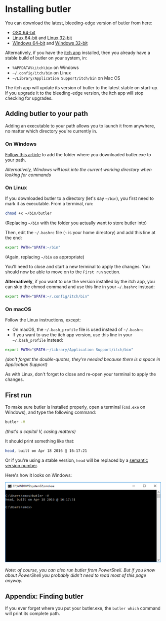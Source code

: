 
# Installing butler

You can download the latest, bleeding-edge version of butler from here:

  - [OSX 64-bit](https://dl.itch.ovh/butler/darwin-amd64/head/butler)
  - [Linux 64-bit](https://dl.itch.ovh/butler/linux-amd64/head/butler) and [Linux 32-bit](https://dl.itch.ovh/butler/linux-386/head/butler)
  - [Windows 64-bit](https://dl.itch.ovh/butler/windows-amd64/head/butler.exe) and [Windows 32-bit](https://dl.itch.ovh/butler/windows-386/head/butler.exe)

Alternatively, if you have the [itch app](https://itch.io/app) installed, then
you already have a stable build of butler on your system, in:

  * `%APPDATA%\itch\bin` on Windows
  * `~/.config/itch/bin` on Linux
  * `~/Library/Application Support/itch/bin` on Mac OS

The itch app will update its version of butler to the latest stable
on start-up. If you upgrade it to the bleeding-edge version, the itch
app will stop checking for upgrades.

## Adding butler to your path

Adding an executable to your path allows you to launch it from anywhere,
no matter which directory you're currently in.

### On Windows

[Follow this article](http://www.howtogeek.com/118594/how-to-edit-your-system-path-for-easy-command-line-access/) to add the folder where you downloaded butler.exe to your path.

*Alternatively, Windows will look into the current working directory when
looking for commands*

### On Linux

If you downloaded butler to a directory (let's say `~/bin`), you first need
to mark it as executable. From a terminal, run:

```sh
chmod +x ~/bin/butler
```

(Replacing `~/bin` with the folder you actually want to store butler into)

Then, edit the `~/.bashrc` file (`~` is your home directory) and add this line
at the end:

```sh
export PATH="$PATH:~/bin"
```

(Again, replacing `~/bin` as appropriate)

You'll need to close and start a new terminal to apply the changes. You should
now be able to move on to the `First run` section.

**Alternatively**, if you want to use the version installed by the itch app,
you can skip the chmod command and use this line in your `~/.bashrc` instead:

```sh
export PATH="$PATH:~/.config/itch/bin"
```

### On macOS

Follow the Linux instructions, except:

  * On macOS, the `~/.bash_profile` file is used instead of `~/.bashrc`
  * If you want to use the itch app version, use this line in your `~/.bash_profile` instead:

```sh
export PATH="$PATH:~/Library/Application Support/itch/bin"
```

*(don't forget the double-quotes, they're needed because there is a space in Application Support)*

As with Linux, don't forget to close and re-open your terminal to apply the changes.

## First run

To make sure butler is installed properly, open a terminal (`cmd.exe` on Windows),
and type the following command:

```bash
butler -V
```

*(that's a capital V, casing matters)*

It should print something like that:

```bash
head, built on Apr 18 2016 @ 16:17:21
```

Or if you're using a stable version, `head` will be replaced by a [semantic version
number](http://semver.io/).

Here's how it looks on Windows:

![](images/butler-cmd-exe.png)

*Note: of course, you can also run butler from PowerShell. But if you know
about PowerShell you probably didn't need to read most of this page anyway.*

## Appendix: Finding butler

If you ever forget where you put your butler.exe, the `butler which` command
will print its complete path.

